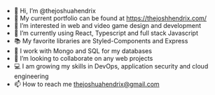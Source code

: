 - 👋 Hi, I’m @thejoshuahendrix
- 💼 My current portfolio can be found at https://thejoshhendrix.com/
- 👀 I’m interested in web and video game design and development
- 🌱 I’m currently using React, Typescript and full stack Javascript
- 📚 My favorite libraries are Styled-Components and Express
- 💾 I work with Mongo and SQL for my databases
- 💞️ I’m looking to collaborate on any web projects
- 💻 I am growing my skills in DevOps, application security and cloud engineering
- 📫 How to reach me thejoshuahendrix@gmail.com



<!---
thejoshuahendrix/thejoshuahendrix is a ✨ special ✨ repository because its `README.md` (this file) appears on your GitHub profile.
You can click the Preview link to take a look at your changes.
--->
